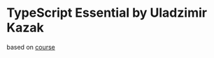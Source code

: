 # TypeScript Essential by Uladzimir Kazak

based on [course](https://www.linkedin.com/learning/typescript-essential-training)
